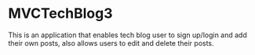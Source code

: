 # MVCTechBlog3
This is an application that enables tech blog user to sign up/login and add their own posts, also allows users to edit and delete their posts.
